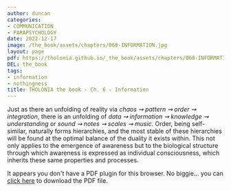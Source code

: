 ```yaml
---
author: duncan
categories:
- COMMUNICATION
- PARAPSYCHOLOGY
date: 2022-12-17
image: /the_book/assets/chapters/060-INFORMATION.jpg
layout: page
pdf: https://tholonia.github.io/_the_book/assets/chapters/060-INFORMATION.pdf
DEL: the_book
tags:
- information
- nothingness
title: THOLONIA the book - Ch. 6 - Information
---
```


Just as there an unfolding of reality via <i>chaos ⇝ pattern ⇝  order ⇝  integration</i>, there is an unfolding of <i>data ⇝ information ⇝ knowledge ⇝ understanding</i> or<i> sound ⇝ notes ⇝ scales ⇝ music</i>.  Order, being self-similar, naturally forms hierarchies, and the most stable of these hierarchies will be found at the optimal balance of the duality it exists within.  This not only applies to the emergence of awareness but to the biological structure through which awareness is expressed as individual consciousness, which inherits these same properties and processes.<!--more-->

<object data='{{ page.pdf }}#zoom=100%' width='100%' height='1000' type='application/pdf'><p>It appears you don't have a PDF plugin for this browser. No biggie... you can <a href='{{ page.pdf }}'> click here</a> to download the PDF file.</p></object>